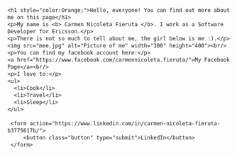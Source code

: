 <html>
 <body>
    <style>
      .button {
        border: none;
        color: white;
        padding: 15px 32px;
        text-align: center;
        text-decoration: none;
        display: inline-block;
        font-size: 16px;
        margin: 4px 2px;
        cursor: pointer;
        background-color: #4CAF50;
      }
    </style>
  
    <h1 style="color:Orange;">Hello, everyone! You can find out more about me on this page</h1>
    <p>My name is <b> Carmen Nicoleta Fieruta </b>. I work as a Software Developer for Ericsson.</p>
    <p>There is not so much to tell about me, the girl below is me :).</p>
    <img src="mee.jpg" alt="Picture of me" width="300" height="400"><br/>
    <p>You can find my facebook account here:</p>
    <a href="https://www.facebook.com/carmennicoleta.fieruta/">My Facebook Page</a><br/>
    <p>I love to:</p>
    <ul>
      <li>Cook</li>
      <li>Travel</li>
      <li>Sleep</li>
    </ul>
    
     <form action="https://www.linkedin.com/in/carmen-nicoleta-fieruta-b3775617b/">
         <button class="button" type="submit">LinkedIn</button>
     </form>
  </body>

</html> 
